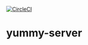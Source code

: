 [![CircleCI](https://dl.circleci.com/status-badge/img/gh/buju18887/yummy-server/tree/main.svg?style=svg)](https://dl.circleci.com/status-badge/redirect/gh/buju18887/yummy-server/tree/main)

# yummy-server